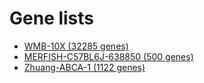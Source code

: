 # Gene lists

* [WMB-10X (32285 genes)](WMB-10X/gene_list.html)
* [MERFISH-C57BL6J-638850 (500 genes)](MERFISH-C57BL6J-638850/gene_list.html)
* [Zhuang-ABCA-1 (1122 genes)](Zhuang-ABCA-1/gene_list.html)